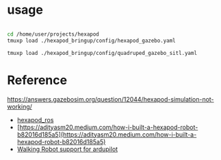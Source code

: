 # usage

```bash

cd /home/user/projects/hexapod
tmuxp load ./hexapod_bringup/config/hexapod_gazebo.yaml
```

```
tmuxp load ./hexapod_bringup/config/quadruped_gazebo_sitl.yaml
```

# Reference
https://answers.gazebosim.org/question/12044/hexapod-simulation-not-working/
- [hexapod_ros](https://github.com/KevinOchs/hexapod_ros)
- [https://adityasm20.medium.com/how-i-built-a-hexapod-robot-b82016d185a5](https://adityasm20.medium.com/how-i-built-a-hexapod-robot-b82016d185a5)
- [Walking Robot support for ardupilot](https://discuss.ardupilot.org/t/gsoc-2020-walking-robot-support-for-ardupilot/57080)